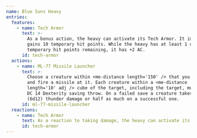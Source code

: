 ```yaml
---
name: Blue Suns Heavy
entries:
  features:
    - name: Tech Armor
      text: >-
        As a bonus action, the heavy can activate its Tech Armor. It immediately
        gains 10 temporary hit points. While the heavy has at least 1 of these
        temporary hit points remaining, it has +2 AC.
      id: tech-armor
  actions:
    - name: ML-77 Missile Launcher
      text: >-
        Choose a creature within <me-distance length='150' /> that you can see
        and fire a missile at it. Each creature within a <me-distance
        length='10' adj /> cube of the target, including the target, must make a
        DC 14 Dexterity saving throw. On a failed save a creature takes 39
        (6d12) thunder damage or half as much on a successful one.
      id: ml-77-missile-launcher
  reactions:
    - name: Tech Armor
      text: As a reaction to taking damage, the heavy can activate its tech armor.
      id: tech-armor
---
```

